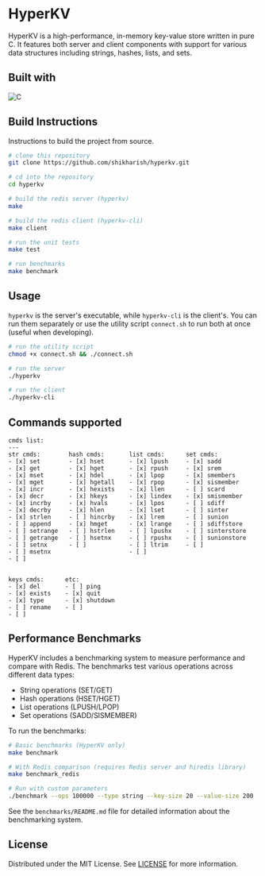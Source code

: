 # HyperKV

HyperKV is a high-performance, in-memory key-value store written in pure C. It features both server and client components with support for various data structures including strings, hashes, lists, and sets.


## Built with

![C](https://img.shields.io/badge/C-00599C?style=for-the-badge&logo=c&logoColor=white)

## Build Instructions

Instructions to build the project from source.

```bash
# clone this repository
git clone https://github.com/shikharish/hyperkv.git

# cd into the repository
cd hyperkv

# build the redis server (hyperkv)
make

# build the redis client (hyperkv-cli)
make client

# run the unit tests
make test

# run benchmarks
make benchmark
```

## Usage

`hyperkv` is the server's executable, while `hyperkv-cli` is the client's. You
can run them separately or use the utility script `connect.sh` to run both at
once (useful when developing).

```bash
# run the utility script
chmod +x connect.sh && ./connect.sh

# run the server
./hyperkv

# run the client
./hyperkv-cli
```

## Commands supported

```
cmds list:
---
str cmds:        hash cmds:       list cmds:      set cmds:
- [x] set        - [x] hset       - [x] lpush     - [x] sadd
- [x] get        - [x] hget       - [x] rpush     - [x] srem
- [x] mset       - [x] hdel       - [x] lpop      - [x] smembers
- [x] mget       - [x] hgetall    - [x] rpop      - [x] sismember
- [x] incr       - [x] hexists    - [x] llen      - [ ] scard
- [x] decr       - [x] hkeys      - [x] lindex    - [x] smismember
- [x] incrby     - [x] hvals      - [x] lpos      - [ ] sdiff
- [x] decrby     - [x] hlen       - [x] lset      - [ ] sinter
- [x] strlen     - [ ] hincrby    - [x] lrem      - [ ] sunion
- [ ] append     - [x] hmget      - [x] lrange    - [ ] sdiffstore
- [ ] setrange   - [ ] hstrlen    - [ ] lpushx    - [ ] sinterstore
- [ ] getrange   - [ ] hsetnx     - [ ] rpushx    - [ ] sunionstore
- [ ] setnx      - [ ]            - [ ] ltrim     - [ ]
- [ ] msetnx                      - [ ]
- [ ]


keys cmds:      etc:
- [x] del       - [ ] ping
- [x] exists    - [x] quit
- [x] type      - [x] shutdown
- [ ] rename    - [ ]
- [ ]
```

## Performance Benchmarks

HyperKV includes a benchmarking system to measure performance and compare with Redis. The benchmarks test various operations across different data types:

- String operations (SET/GET)
- Hash operations (HSET/HGET)
- List operations (LPUSH/LPOP)
- Set operations (SADD/SISMEMBER)

To run the benchmarks:

```bash
# Basic benchmarks (HyperKV only)
make benchmark

# With Redis comparison (requires Redis server and hiredis library)
make benchmark_redis

# Run with custom parameters
./benchmark --ops 100000 --type string --key-size 20 --value-size 200
```

See the `benchmarks/README.md` file for detailed information about the benchmarking system.

## License

Distributed under the MIT License. See [LICENSE](/LICENSE) for more information.
